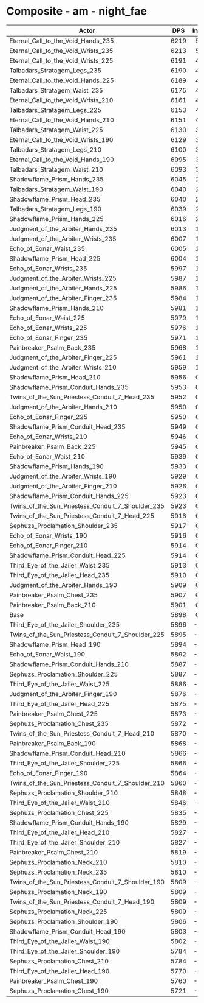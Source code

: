 # Composite - am - night_fae
| Actor | DPS | Increase |
|---|:---:|:---:|
|Eternal_Call_to_the_Void_Hands_235|6219|5.45%|
|Eternal_Call_to_the_Void_Wrists_235|6213|5.35%|
|Eternal_Call_to_the_Void_Wrists_225|6191|4.98%|
|Talbadars_Stratagem_Legs_235|6190|4.95%|
|Eternal_Call_to_the_Void_Hands_225|6189|4.94%|
|Talbadars_Stratagem_Waist_235|6175|4.71%|
|Eternal_Call_to_the_Void_Wrists_210|6161|4.46%|
|Talbadars_Stratagem_Legs_225|6153|4.34%|
|Eternal_Call_to_the_Void_Hands_210|6151|4.30%|
|Talbadars_Stratagem_Waist_225|6130|3.94%|
|Eternal_Call_to_the_Void_Wrists_190|6129|3.93%|
|Talbadars_Stratagem_Legs_210|6100|3.43%|
|Eternal_Call_to_the_Void_Hands_190|6095|3.35%|
|Talbadars_Stratagem_Waist_210|6093|3.32%|
|Shadowflame_Prism_Hands_235|6045|2.51%|
|Talbadars_Stratagem_Waist_190|6040|2.41%|
|Shadowflame_Prism_Head_235|6040|2.41%|
|Talbadars_Stratagem_Legs_190|6039|2.40%|
|Shadowflame_Prism_Hands_225|6016|2.01%|
|Judgment_of_the_Arbiter_Hands_235|6013|1.96%|
|Judgment_of_the_Arbiter_Wrists_235|6007|1.86%|
|Echo_of_Eonar_Waist_235|6005|1.82%|
|Shadowflame_Prism_Head_225|6004|1.80%|
|Echo_of_Eonar_Wrists_235|5997|1.69%|
|Judgment_of_the_Arbiter_Wrists_225|5987|1.51%|
|Judgment_of_the_Arbiter_Hands_225|5986|1.49%|
|Judgment_of_the_Arbiter_Finger_235|5984|1.47%|
|Shadowflame_Prism_Hands_210|5981|1.41%|
|Echo_of_Eonar_Waist_225|5979|1.37%|
|Echo_of_Eonar_Wrists_225|5976|1.32%|
|Echo_of_Eonar_Finger_235|5971|1.25%|
|Painbreaker_Psalm_Back_235|5968|1.19%|
|Judgment_of_the_Arbiter_Finger_225|5961|1.07%|
|Judgment_of_the_Arbiter_Wrists_210|5959|1.04%|
|Shadowflame_Prism_Head_210|5956|0.99%|
|Shadowflame_Prism_Conduit_Hands_235|5953|0.93%|
|Twins_of_the_Sun_Priestess_Conduit_7_Head_235|5952|0.92%|
|Judgment_of_the_Arbiter_Hands_210|5950|0.89%|
|Echo_of_Eonar_Finger_225|5950|0.88%|
|Shadowflame_Prism_Conduit_Head_235|5949|0.87%|
|Echo_of_Eonar_Wrists_210|5946|0.83%|
|Painbreaker_Psalm_Back_225|5945|0.81%|
|Echo_of_Eonar_Waist_210|5939|0.70%|
|Shadowflame_Prism_Hands_190|5933|0.60%|
|Judgment_of_the_Arbiter_Wrists_190|5929|0.53%|
|Judgment_of_the_Arbiter_Finger_210|5926|0.48%|
|Shadowflame_Prism_Conduit_Hands_225|5923|0.43%|
|Twins_of_the_Sun_Priestess_Conduit_7_Shoulder_235|5923|0.43%|
|Twins_of_the_Sun_Priestess_Conduit_7_Head_225|5918|0.34%|
|Sephuzs_Proclamation_Shoulder_235|5917|0.34%|
|Echo_of_Eonar_Wrists_190|5916|0.31%|
|Echo_of_Eonar_Finger_210|5914|0.28%|
|Shadowflame_Prism_Conduit_Head_225|5914|0.27%|
|Third_Eye_of_the_Jailer_Waist_235|5913|0.25%|
|Third_Eye_of_the_Jailer_Head_235|5910|0.21%|
|Judgment_of_the_Arbiter_Hands_190|5909|0.19%|
|Painbreaker_Psalm_Chest_235|5907|0.17%|
|Painbreaker_Psalm_Back_210|5901|0.05%|
|Base|5898|0.00%|
|Third_Eye_of_the_Jailer_Shoulder_235|5896|-0.02%|
|Twins_of_the_Sun_Priestess_Conduit_7_Shoulder_225|5895|-0.05%|
|Shadowflame_Prism_Head_190|5894|-0.07%|
|Echo_of_Eonar_Waist_190|5892|-0.10%|
|Shadowflame_Prism_Conduit_Hands_210|5887|-0.17%|
|Sephuzs_Proclamation_Shoulder_225|5887|-0.18%|
|Third_Eye_of_the_Jailer_Waist_225|5886|-0.19%|
|Judgment_of_the_Arbiter_Finger_190|5876|-0.36%|
|Third_Eye_of_the_Jailer_Head_225|5875|-0.38%|
|Painbreaker_Psalm_Chest_225|5873|-0.42%|
|Sephuzs_Proclamation_Chest_235|5872|-0.43%|
|Twins_of_the_Sun_Priestess_Conduit_7_Head_210|5870|-0.47%|
|Painbreaker_Psalm_Back_190|5868|-0.50%|
|Shadowflame_Prism_Conduit_Head_210|5866|-0.53%|
|Third_Eye_of_the_Jailer_Shoulder_225|5866|-0.53%|
|Echo_of_Eonar_Finger_190|5864|-0.56%|
|Twins_of_the_Sun_Priestess_Conduit_7_Shoulder_210|5860|-0.63%|
|Sephuzs_Proclamation_Shoulder_210|5848|-0.83%|
|Third_Eye_of_the_Jailer_Waist_210|5846|-0.87%|
|Sephuzs_Proclamation_Chest_225|5835|-1.07%|
|Shadowflame_Prism_Conduit_Hands_190|5829|-1.16%|
|Third_Eye_of_the_Jailer_Head_210|5827|-1.19%|
|Third_Eye_of_the_Jailer_Shoulder_210|5827|-1.20%|
|Painbreaker_Psalm_Chest_210|5819|-1.32%|
|Sephuzs_Proclamation_Neck_210|5810|-1.48%|
|Sephuzs_Proclamation_Neck_235|5810|-1.49%|
|Twins_of_the_Sun_Priestess_Conduit_7_Shoulder_190|5809|-1.50%|
|Sephuzs_Proclamation_Neck_190|5809|-1.50%|
|Twins_of_the_Sun_Priestess_Conduit_7_Head_190|5809|-1.50%|
|Sephuzs_Proclamation_Neck_225|5809|-1.50%|
|Sephuzs_Proclamation_Shoulder_190|5806|-1.55%|
|Shadowflame_Prism_Conduit_Head_190|5803|-1.61%|
|Third_Eye_of_the_Jailer_Waist_190|5802|-1.61%|
|Third_Eye_of_the_Jailer_Shoulder_190|5784|-1.92%|
|Sephuzs_Proclamation_Chest_210|5784|-1.93%|
|Third_Eye_of_the_Jailer_Head_190|5770|-2.17%|
|Painbreaker_Psalm_Chest_190|5760|-2.34%|
|Sephuzs_Proclamation_Chest_190|5721|-3.00%|
